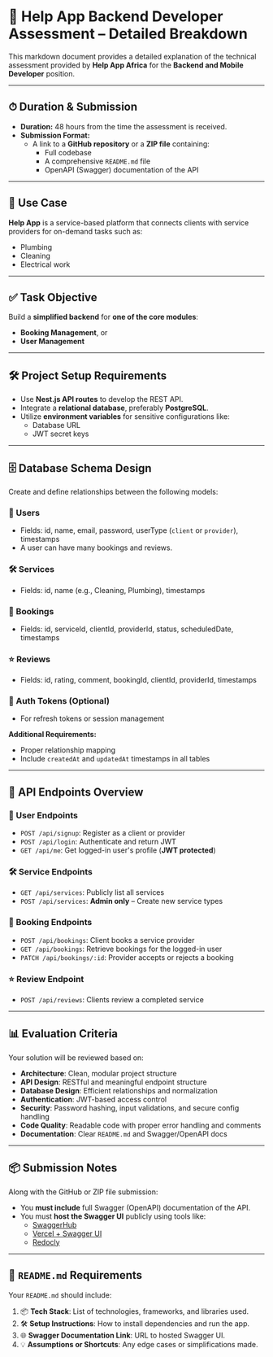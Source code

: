 # 📄 Help App Backend Developer Assessment – Detailed Breakdown

This markdown document provides a detailed explanation of the technical assessment provided by **Help App Africa** for the **Backend and Mobile Developer** position.

---

## ⏱ Duration & Submission

- **Duration:** 48 hours from the time the assessment is received.
- **Submission Format:**
  - A link to a **GitHub repository** or a **ZIP file** containing:
    - Full codebase
    - A comprehensive `README.md` file
    - OpenAPI (Swagger) documentation of the API

---

## 🧰 Use Case

**Help App** is a service-based platform that connects clients with service providers for on-demand tasks such as:
- Plumbing
- Cleaning
- Electrical work

---

## ✅ Task Objective

Build a **simplified backend** for **one of the core modules**:
- **Booking Management**, or
- **User Management**

---

## 🛠 Project Setup Requirements

- Use **Nest.js API routes** to develop the REST API.
- Integrate a **relational database**, preferably **PostgreSQL**.
- Utilize **environment variables** for sensitive configurations like:
  - Database URL
  - JWT secret keys

---

## 🗄 Database Schema Design

Create and define relationships between the following models:

### 👤 Users
- Fields: id, name, email, password, userType (`client` or `provider`), timestamps
- A user can have many bookings and reviews.

### 🛠 Services
- Fields: id, name (e.g., Cleaning, Plumbing), timestamps

### 📅 Bookings
- Fields: id, serviceId, clientId, providerId, status, scheduledDate, timestamps

### ⭐ Reviews
- Fields: id, rating, comment, bookingId, clientId, providerId, timestamps

### 🔐 Auth Tokens (Optional)
- For refresh tokens or session management

**Additional Requirements:**
- Proper relationship mapping
- Include `createdAt` and `updatedAt` timestamps in all tables

---

## 🔌 API Endpoints Overview

### 👤 User Endpoints
- `POST /api/signup`: Register as a client or provider
- `POST /api/login`: Authenticate and return JWT
- `GET /api/me`: Get logged-in user's profile (**JWT protected**)

### 🛠 Service Endpoints
- `GET /api/services`: Publicly list all services
- `POST /api/services`: **Admin only** – Create new service types

### 📅 Booking Endpoints
- `POST /api/bookings`: Client books a service provider
- `GET /api/bookings`: Retrieve bookings for the logged-in user
- `PATCH /api/bookings/:id`: Provider accepts or rejects a booking

### ⭐ Review Endpoint
- `POST /api/reviews`: Clients review a completed service

---

## 📊 Evaluation Criteria

Your solution will be reviewed based on:

- **Architecture**: Clean, modular project structure
- **API Design**: RESTful and meaningful endpoint structure
- **Database Design**: Efficient relationships and normalization
- **Authentication**: JWT-based access control
- **Security**: Password hashing, input validations, and secure config handling
- **Code Quality**: Readable code with proper error handling and comments
- **Documentation**: Clear `README.md` and Swagger/OpenAPI docs

---

## 📦 Submission Notes

Along with the GitHub or ZIP file submission:

- You **must include** full Swagger (OpenAPI) documentation of the API.
- You must **host the Swagger UI** publicly using tools like:
  - [SwaggerHub](https://swagger.io/tools/swaggerhub/)
  - [Vercel + Swagger UI](https://vercel.com/)
  - [Redocly](https://redoc.ly/)

---

## 📘 `README.md` Requirements

Your `README.md` should include:

1. 📦 **Tech Stack**: List of technologies, frameworks, and libraries used.
2. 🛠 **Setup Instructions**: How to install dependencies and run the app.
3. 🌐 **Swagger Documentation Link**: URL to hosted Swagger UI.
4. 💡 **Assumptions or Shortcuts**: Any edge cases or simplifications made.
